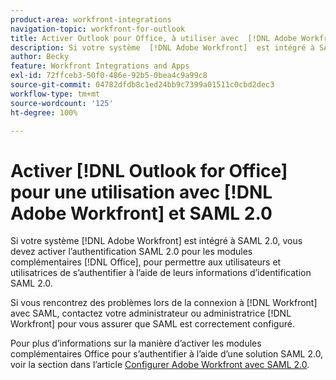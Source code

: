 ```yaml
---
product-area: workfront-integrations
navigation-topic: workfront-for-outlook
title: Activer Outlook pour Office, à utiliser avec  [!DNL Adobe Workfront]  et SAML 2.0
description: Si votre système  [!DNL Adobe Workfront]  est intégré à SAML 2.0, vous devez activer l’authentification SAML 2.0 pour les modules complémentaires Office afin que les utilisateurs et utilisatrices puissent s’authentifier à l’aide de leurs informations d’identification SAML 2.0.
author: Becky
feature: Workfront Integrations and Apps
exl-id: 72ffceb3-50f0-486e-92b5-0bea4c9a99c8
source-git-commit: 04782dfdb8c1ed24bb9c7399a01511c0cbd2dec3
workflow-type: tm+mt
source-wordcount: '125'
ht-degree: 100%

---
```


# Activer [!DNL Outlook for Office] pour une utilisation avec [!DNL Adobe Workfront] et SAML 2.0

Si votre système [!DNL Adobe Workfront] est intégré à SAML 2.0, vous devez activer l’authentification SAML 2.0 pour les modules complémentaires [!DNL Office], pour permettre aux utilisateurs et utilisatrices de s’authentifier à l’aide de leurs informations d’identification SAML 2.0.

Si vous rencontrez des problèmes lors de la connexion à [!DNL Workfront] avec SAML, contactez votre administrateur ou administratrice [!DNL Workfront] pour vous assurer que SAML est correctement configuré.

Pour plus d’informations sur la manière d’activer les modules complémentaires Office pour s’authentifier à l’aide d’une solution SAML 2.0, voir la section dans l’article [Configurer Adobe Workfront avec SAML 2.0](../../administration-and-setup/add-users/single-sign-on/configure-workfront-saml-2.md).
